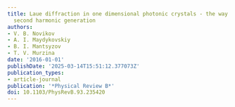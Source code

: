 ```yaml
---
title: Laue diffraction in one dimensional photonic crystals - the way for phasematched
  second harmonic generation
authors:
- V. B. Novikov
- A. I. Maydykovskiy
- B. I. Mantsyzov
- T. V. Murzina
date: '2016-01-01'
publishDate: '2025-03-14T15:51:12.377073Z'
publication_types:
- article-journal
publication: '*Physical Review B*'
doi: 10.1103/PhysRevB.93.235420
---
```

